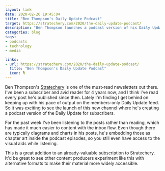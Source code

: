 ```yaml
---
layout: link
date: 2020-02-26 19:45:04
title: "Ben Thompson's Daily Update Podcast"
target: https://stratechery.com/2020/the-daily-update-podcast/
description: "Ben Thompson launches a podcast version of his Daily Update feed."
categories: blog
tags:
- podcasts
- technology
- media

links:
- url: https://stratechery.com/2020/the-daily-update-podcast/
  title: "Ben Thompson's Daily Update Podcast"
  icon: 🎙
---
```


Ben Thompson's [Stratechery](https://stratechery.com/ "Stratechery") is one of the must-read newsletters out there. I've been a subscriber and avid reader for 4 years now, and I think I've read every post he's published since then. Lately I'm finding I get behind on keeping up with his pace of output on the members-only Daily Update feed. So it was exciting to see the launch of this new channel where he's creating a podcast version of the Daily Update for subscribers.

For the past week I've been listening to the posts rather than reading, which has made it much easier to content with the inbox flow. Even though there are typically diagrams and charts in his posts, he's embedding those as chapter art inside the podcast episodes, so you still even have access to the visual aids while listening.

This is a great addition to an already-valuable subscription to Stratechery. It'd be great to see other content producers experiment like this with alternative formats to make their material more widely accessible.
